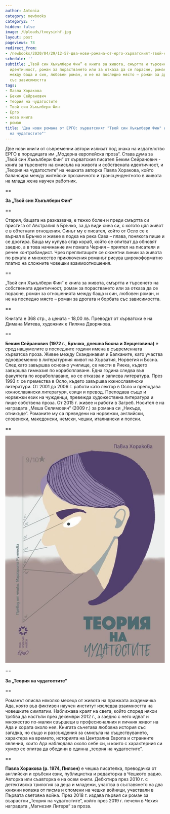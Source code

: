 ```yaml
---
author: Antonia
category: newbooks
category2: ''
hidden: false
image: /Uploads/tvoysinhf.jpg
layout: post
pageviews: 78
redirect_from:
- /newbooks/2020/04/29/12-57-два-нови-романа-от-ерго-хърватският-твой-син-хъкълбери-фин-и-чешкият-теория-на-чудатостите
schedule: ''
subtitle: „Твой син Хъкълбери Фин” е книга за живота, смъртта и търсенето на собствената
  идентичност, роман за порастването или за отказа да се порасне, роман за отношенията
  между баща и син, любовен роман, и не на последно място – роман за дрогата и борбата
  със зависимостта
tags:
- Павла Хоракова
- Беким Сейранович
- Теория на чудатостите
- Твой син Хъкълбери Фин
- Ерго
- нова книга
- роман
title: 'Два нови романа от ЕРГО: хърватският "Твой син Хъкълбери Фин" и чешкият "Теория
  на чудатостите"'
---
```


Две нови книги от съвременни автори излизат под знака на издателство ЕРГО в поредицата им „Модерна европейска проза“. Става дума за „Твой син Хъкълбери Фин“ от хърватския писател Беким Сейранович - книга за търсенето на смисъла на живота и собствената идентичност, и „Теория на чудатостите“ на чешката авторка Павла Хоракова, който балансира между житейски прозаичното и трансцендентното в живота на млада жена научен работник.

\==

**За „Твой син Хъкълбери Фин“**

\==

Стария, бащата на разказвача, е тежко болен и преди смъртта си пристига от Австралия в Бръчко, за да види сина си, с когото цял живот е в обтегнати отношения. Синът му е писател, който от Осло се е върнал в Бръчко и живее в лодка на река Сава – плава, понякога пише и се дрогира. Баща му купува стар кораб, който се опитват да обновят заедно, а в това начинание им помага Черния – приятел на писателя и речен контрабандист. Чрез преплитащите се сюжетни линии за живота по реката и множество приключения романът рисува широкоформатно платно на сложните човешки взаимоотношения. 

\==

„Твой син Хъкълбери Фин” е книга за живота, смъртта и търсенето на собствената идентичност, роман за порастването или за отказа да се порасне, роман за отношенията между баща и син, любовен роман, и не на последно място – роман за дрогата и борбата със зависимостта.

\==

Книгата е 368 стр., а цената - 18,00 лв. Преводът от хърватски е на Димана Митева, художник е Лиляна Дворянова.

\==

**Беким Сейранович (1972 г., Бръчко, днешна Босна и Херцеговина)** е сред нашумелите в последните години имена в съвременната хърватска проза. Живее между Скандинавия и Балканите, като участва едновременно в литературния живот на Хърватия, Норвегия и Босна. След като завършва основно училище, се мести в Риека, където завършва гимназия по корабоплаване. Една година следва във факултета по корабоплаване, но се отказва и записва литература. През 1993 г. се премества в Осло, където завършва южнославянски литератури. От 2001 до 2006 г. работи като лектор в Осло и преподава южнославянски литератури, езици и превод. Преподава също и норвежки език на чужденци, превежда художествена литература и пише собствена проза. От 2015 г. живее и работи в Загреб. Носител е на наградата „Меша Селимович“ (2009 г.) за романа си „Никъде, отникъде“. Романите му са преведени на норвежки, английски, словенски, македонски, немски, чешки, италиански и полски.

\==

![](/Uploads/teoriqnachudatostite.jpg)

\==

**За „Теория на чудатостите“**

\==

Романът описва няколко месеца от живота на пражката академичка Ада, която във фиктивен научен институт изследва взаимността на човешките симпатии. Наближава краят на света, който според някои трябва да настъпи през декември 2012 г., а заедно с него идват и множество по-малки свършеци в професионалния и личния живот на Ада и хората около нея. Книгата съчетава любовна история със загадка, но също и разсъждения за смисъла на съществуването, характера на времето, историята на Централна Европа и странните явления, които Ада наблюдава около себе си, и които с характерния си хумор се опитва да обедини в единна „теория на чудатостите“.

\==

**Павла Хоракова (р. 1974, Пилзен)** е чешка писателка, преводачка от английски и сръбски език, публицистка и редакторка в Чешкото радио. Авторка или съавторка е на осем книги. Дебютира през 2010 г. с детективска трилогия за деца и младежи, участва в съставянето на два книжни колажа от писма и спомени на чешки войници, участвали в Първата световна война. През 2018 г. издава първия си роман за възрастни „Теория на чудатостите“, който през 2019 г. печели в Чехия наградата „Магнезия Литера“ за проза.